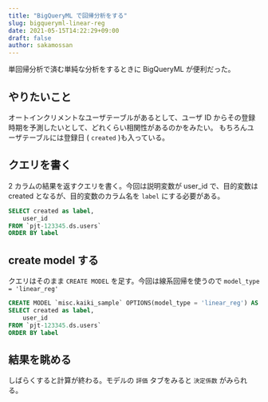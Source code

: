 ```yaml
---
title: "BigQueryML で回帰分析をする"
slug: bigqueryml-linear-reg
date: 2021-05-15T14:22:29+09:00
draft: false
author: sakamossan
---
```


単回帰分析で済む単純な分析をするときに BigQueryML が便利だった。

## やりたいこと

オートインクリメントなユーザテーブルがあるとして、ユーザ ID からその登録時期を予測したいとして、どれくらい相関性があるのかをみたい。
もちろんユーザテーブルには登録日 ( `created` )も入っている。

## クエリを書く

2 カラムの結果を返すクエリを書く。今回は説明変数が user_id で、目的変数は created となるが、目的変数のカラム名を `label` にする必要がある。

```sql
SELECT created as label,
    user_id
FROM `pjt-123345.ds.users`
ORDER BY label
```

## create model する

クエリはそのまま `CREATE MODEL` を足す。今回は線系回帰を使うので `model_type = 'linear_reg'`

```sql
CREATE MODEL `misc.kaiki_sample` OPTIONS(model_type = 'linear_reg') AS
SELECT created as label,
    user_id
FROM `pjt-123345.ds.users`
ORDER BY label
```

## 結果を眺める

しばらくすると計算が終わる。モデルの `評価` タブをみると `決定係数` がみられる。
